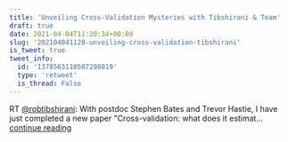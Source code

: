```yaml
---
title: 'Unveiling Cross-Validation Mysteries with Tibshirani & Team'
draft: true
date: 2021-04-04T11:20:34+00:00
slug: '202104041120-unveiling-cross-validation-tibshirani'
is_tweet: true
tweet_info:
  id: '1378563118507298819'
  type: 'retweet'
  is_thread: False
---
```




RT [@robtibshirani](https://x.com/robtibshirani): With postdoc Stephen Bates and Trevor Hastie,  I have just completed a new paper "Cross-validation: what does it estimat… [continue reading](https://x.com/sytelus/status/1378563118507298819)
